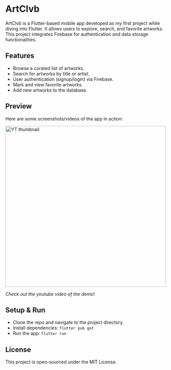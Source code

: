 # ArtClvb

ArtClvb is a Flutter-based mobile app developed as my first project while diving into Flutter. It allows users to explore, search, and favorite artworks. This project integrates Firebase for authentication and data storage functionalities.

## Features

- Browse a curated list of artworks.
- Search for artworks by title or artist.
- User authentication (signup/login) via Firebase.
- Mark and view favorite artworks.
- Add new artworks to the database.

## Preview

Here are some screenshots/videos of the app in action:

<a href="https://youtu.be/4vIWdy71-V4" target="_blank">
  <img src="https://i.ibb.co/CKCW27W/Screenshot-2024-03-25-at-1-24-40-AM.png" height="500" alt="YT thumbnail"/>
</a>

*Check out the youtube video of the demo!*


## Setup & Run

- Clone the repo and navigate to the project directory.
- Install dependencies: `flutter pub get`
- Run the app: `flutter run`

## License

This project is open-sourced under the MIT License.

